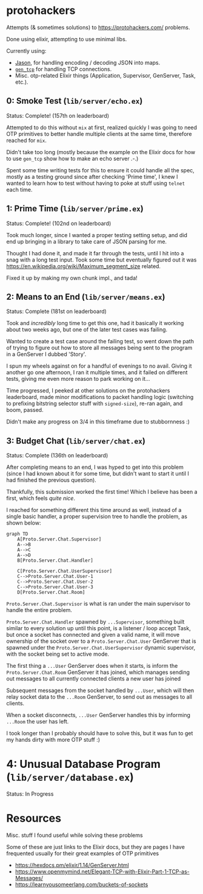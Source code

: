 # protohackers

Attempts (& sometimes solutions) to https://protohackers.com/ problems.

Done using elixir, attempting to use minimal libs.

Currently using:
- [Jason](https://hexdocs.pm/jason/readme.html), for handling encoding / decoding JSON into maps.
- [`gen_tcp`](https://www.erlang.org/doc/man/gen_tcp.html) for handling TCP connections.
- Misc. otp-related Elixir things (Application, Supervisor, GenServer, Task, etc.).

## 0: Smoke Test (`lib/server/echo.ex`)

Status: Complete! (157th on leaderboard)

Attempted to do this without `mix` at first, realized quickly I was going to need OTP primitives to better handle multiple clients at the same time, therefore reached for `mix`.

Didn't take too long (mostly because the example on the Elixir docs for how to use `gen_tcp` show how to make an echo server .-.)

Spent some time writing tests for this to ensure it could handle all the spec, mostly as a testing ground since after checking 'Prime time', I knew I wanted to learn how to test without having to poke at stuff using `telnet` each time.

## 1: Prime Time (`lib/server/prime.ex`)

Status: Complete! (102nd on leaderboard)

Took much longer, since I wanted a proper testing setting setup, and did end up bringing in a library to take care of JSON parsing for me.

Thought I had done it, and made it far through the tests, until I hit into a snag with a long test input.
Took some time but eventually figured out it was https://en.wikipedia.org/wiki/Maximum_segment_size related.

Fixed it up by making my own chunk impl., and tada!

## 2: Means to an End (`lib/server/means.ex`)

Status: Complete (181st on leaderboard)

Took and _incredibly_ long time to get this one, had it basically it working about two weeks ago, but one of the later test cases was failing.

Wanted to create a test case around the failing test, so went down the path of trying to figure out how to store all messages being sent to the program in a GenServer I dubbed 'Story'.

I spun my wheels against on for a handful of evenings to no avail.  Giving it another go one afternoon, I ran it multiple times, and it failed on different tests, giving me even more reason to park working on it...

Time progressed, I peeked at other solutions on the protohackers leaderboard, made minor modifications to packet handling logic (switching to prefixing bitstring selector stuff with `signed-size`), re-ran again, and boom, passed.

Didn't make any progress on 3/4 in this timeframe due to stubbornness :)

## 3: Budget Chat (`lib/server/chat.ex`)

Status: Complete (136th on leaderboard)

After completing means to an end, I was hyped to get into this problem (since I had known about it for some time, but didn't want to start it until I had finished the previous question).

Thankfully, this submission worked the first time! Which I believe has been a first, which feels _quite nice_.

I reached for something different this time around as well, instead of a single basic handler, a proper supervision tree to handle the problem, as shown below:

```mermaid
graph TD
    A[Proto.Server.Chat.Supervisor]
    A-->B
    A-->C
    A-->D
    B[Proto.Server.Chat.Handler]

    C[Proto.Server.Chat.UserSupervisor]
    C-->Proto.Server.Chat.User-1
    C-->Proto.Server.Chat.User-2
    C-->Proto.Server.Chat.User-3
    D[Proto.Server.Chat.Room]
```

`Proto.Server.Chat.Supervisor` is what is ran under the main supervisor to handle the entire problem.

`Proto.Server.Chat.Handler` spawned by `...Supervisor`, something built similar to every solution up until this point, is a listener / loop accept Task, but once a socket has connected and given a valid name, it will move ownership of the socket over to a `Proto.Server.Chat.User` GenServer that is spawned under the `Proto.Server.Chat.UserSupervisor` dynamic supervisor, with the socket being set to active mode.

The first thing a `...User` GenServer does when it starts, is inform the `Proto.Server.Chat.Room` GenServer it has joined, which manages sending out messages to all currently connected clients a new user has joined

Subsequent messages from the socket handled by `...User`, which will then relay socket data to the `...Room` GenServer, to send out as messages to all clients.

When a socket disconnects, `...User` GenServer handles this by informing `...Room` the user has left.

I took longer than I probably should have to solve this, but it was fun to get my hands dirty with more OTP stuff :)

# 4: Unusual Database Program (`lib/server/database.ex`)

Status: In Progress

# Resources

Misc. stuff I found useful while solving these problems

Some of these are just links to the Elixir docs, but they are pages I have frequented usually for their great examples of OTP primitives

- https://hexdocs.pm/elixir/1.14/GenServer.html
- https://www.openmymind.net/Elegant-TCP-with-Elixir-Part-1-TCP-as-Messages/
- https://learnyousomeerlang.com/buckets-of-sockets
